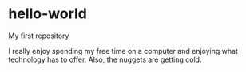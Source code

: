 # hello-world
My first repository

I really enjoy spending my free time on a computer and enjoying what technology has to offer.
Also, the nuggets are getting cold.
